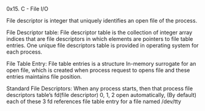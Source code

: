 0x15. C - File I/O

File descriptor is integer that uniquely identifies an open file of the process.

File Descriptor table: File descriptor table is the collection of integer array indices that are file descriptors in which elements are pointers to file table entries. One unique file descriptors table is provided in operating system for each process.

File Table Entry: File table entries is a structure In-memory surrogate for an open file, which is created when process request to opens file and these entries maintains file position.

Standard File Descriptors: When any process starts, then that process file descriptors table’s fd(file descriptor) 0, 1, 2 open automatically, (By default) each of these 3 fd references file table entry for a file named /dev/tty


